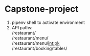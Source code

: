 # Capstone-project

1. pipenv shell to activate environment
2. API paths: \
   /restaurant/ \
   /restaurant/menu/ \
   /restaurant/menu/<int:pk> \
   /restaurant/booking/tables/
